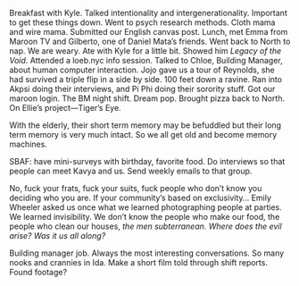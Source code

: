 Breakfast with Kyle. Talked intentionality and intergenerationality. Important to get these things down. Went to psych research methods. Cloth mama and wire mama.  Submitted our English canvas post. Lunch, met Emma from Maroon TV and Gilberto, one of Daniel Mata’s friends. Went back to North to nap. We are weary. Ate with Kyle for a little bit. Showed him *Legacy of the Void*. Attended a loeb.nyc info session. Talked to Chloe, Building Manager, about human computer interaction. Jojo gave us a tour of Reynolds, she had survived a triple flip in a side by side. 100 feet down a ravine. Ran into Akpsi doing their interviews, and Pi Phi doing their sorority stuff. Got our maroon login. The BM night shift. Dream pop. Brought pizza back to North. On Ellie’s project—Tiger’s Eye. 

With the elderly, their short term memory may be befuddled but their long term memory is very much intact. So we all get old and become memory machines.

SBAF: have mini-surveys with birthday, favorite food. Do interviews so that people can meet Kavya and us. Send weekly emails to that group. 

No, fuck your frats, fuck your suits, fuck people who don’t know you deciding who you are. If your community’s based on exclusivity… Emily Wheeler asked us once what we learned photographing people at parties. We learned invisibility. We don’t know the people who make our food, the people who clean our houses, *the men subterranean.* *Where does the evil arise? Was it us all along?* 

Building manager job. Always the most interesting conversations. So many nooks and crannies in Ida. Make a short film told through shift reports. Found footage?
